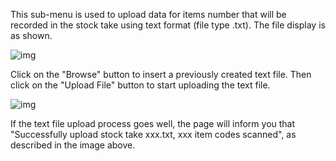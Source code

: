 This sub-menu is used to upload data for items number that will be recorded in the stock take using text format (file type .txt). The file display is as shown.

![img](https://lh5.googleusercontent.com/JVokUQjb-DlfKvZC7v2zeba8NV36TM-oY_cexABKMTc4TmgzwJRoFuftag0oOq95FwRz1pkiCC9hvqfwSBJGYtwCeG_Gc-tLj1omV31vTFHXP9wDPMvsyMU0KEx8DMQZJUhFUCcu)

Click on the "Browse" button to insert a previously created text file. Then click on the "Upload File" button to start uploading the text file.

![img](https://lh4.googleusercontent.com/7CaOH5SsUW6hRx0m9600iNo-hRQR7d019SE5qTITvvNyZGKm8wpED2Zn61AV-H1noYGIFnUmI_OG4eMpl139R9b_AfaUT5ZGqB9pXa4vF3rIbuC6mbhPp_XqKUReUCnLeU004rEI)

If the text file upload process goes well, the page will inform you that "Successfully upload stock take xxx.txt, xxx item codes scanned", as described in the image above.


